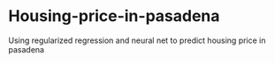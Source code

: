 # Housing-price-in-pasadena
Using regularized regression and neural net to predict housing price in pasadena
